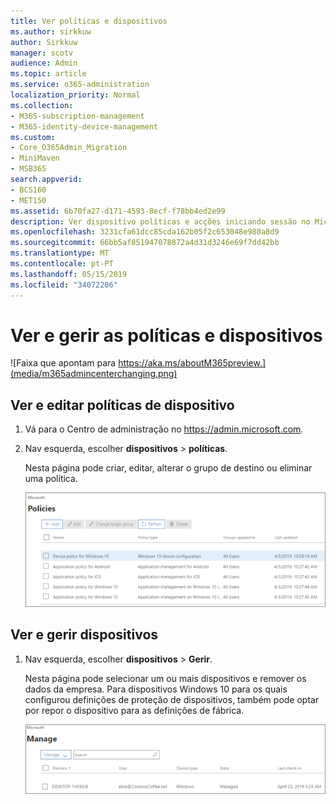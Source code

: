 ```yaml
---
title: Ver políticas e dispositivos
ms.author: sirkkuw
author: Sirkkuw
manager: scotv
audience: Admin
ms.topic: article
ms.service: o365-administration
localization_priority: Normal
ms.collection:
- M365-subscription-management
- M365-identity-device-management
ms.custom:
- Core_O365Admin_Migration
- MiniMaven
- MSB365
search.appverid:
- BCS160
- MET150
ms.assetid: 6b70fa27-d171-4593-8ecf-f78bb4ed2e99
description: Ver dispositivo políticas e acções iniciando sessão no Microsoft 365 business com credintials de administrador global.
ms.openlocfilehash: 3231cfa61dcc85cda162b05f2c653048e980a8d9
ms.sourcegitcommit: 66bb5af851947078872a4d31d3246e69f7dd42bb
ms.translationtype: MT
ms.contentlocale: pt-PT
ms.lasthandoff: 05/15/2019
ms.locfileid: "34072206"
---
```

# <a name="view-and-manage-policies-and-devices"></a>Ver e gerir as políticas e dispositivos

![Faixa que apontam para https://aka.ms/aboutM365preview.](media/m365admincenterchanging.png)

## <a name="view-and-edit-device-policies"></a>Ver e editar políticas de dispositivo

1.  Vá para o Centro de administração no <a href="https://go.microsoft.com/fwlink/p/?linkid=837890" target="_blank">https://admin.microsoft.com</a>.
2. Nav esquerda, escolher **dispositivos** \> **políticas**.

    Nesta página pode criar, editar, alterar o grupo de destino ou eliminar uma política.

    ![Screenshot of the Policies page](media/devicepolicies.png)
  
## <a name="view-and-manage-devices"></a>Ver e gerir dispositivos


1. Nav esquerda, escolher **dispositivos** \> **Gerir**. 
    
    Nesta página pode selecionar um ou mais dispositivos e remover os dados da empresa. Para dispositivos Windows 10 para os quais configurou definições de proteção de dispositivos, também pode optar por repor o dispositivo para as definições de fábrica.
  
   ![Gerir a página de dispositivos](media/devicesmanage.png)

